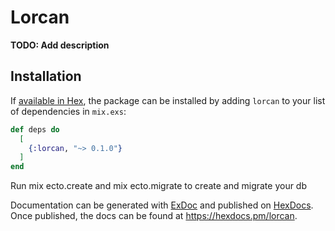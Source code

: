 # Lorcan

**TODO: Add description**

## Installation

If [available in Hex](https://hex.pm/docs/publish), the package can be installed
by adding `lorcan` to your list of dependencies in `mix.exs`:

```elixir
def deps do
  [
    {:lorcan, "~> 0.1.0"}
  ]
end
```
Run mix ecto.create and mix ecto.migrate to create and migrate your db

Documentation can be generated with [ExDoc](https://github.com/elixir-lang/ex_doc)
and published on [HexDocs](https://hexdocs.pm). Once published, the docs can
be found at <https://hexdocs.pm/lorcan>.

